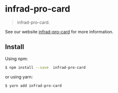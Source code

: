 # infrad-pro-card

> infrad-pro-card.

See our website [infrad-pro-card](https://procomponent.ant.design/) for more information.

## Install

Using npm:

```bash
$ npm install --save  infrad-pro-card
```

or using yarn:

```bash
$ yarn add infrad-pro-card
```
